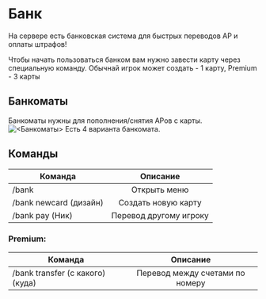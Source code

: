 # Банк
На сервере есть банковская система для быстрых переводов АР и оплаты штрафов!

Чтобы начать пользоваться банком вам нужно завести карту через специальную команду.
Обычнай игрок может создать - 1 карту, Premium - 3 карты
## Банкоматы
Банкоматы нужны для пополнения/снятия АРов с карты.
![<Банкоматы>](/ATM-bank.png)
Есть 4 варианта банкомата.

## Команды
| Команда | Описание |
| ---------------- | :---------------------------: | 
| /bank | Открыть меню | 
| /bank newcard (дизайн) | Создать новую карту |
| /bank pay (Ник) | Перевод другому игроку |

### Premium:
| Команда |Описание |
| ---------------- | :---------------------------: | 
| /bank transfer (с какого) (куда) | Перевод между счетами по номеру |